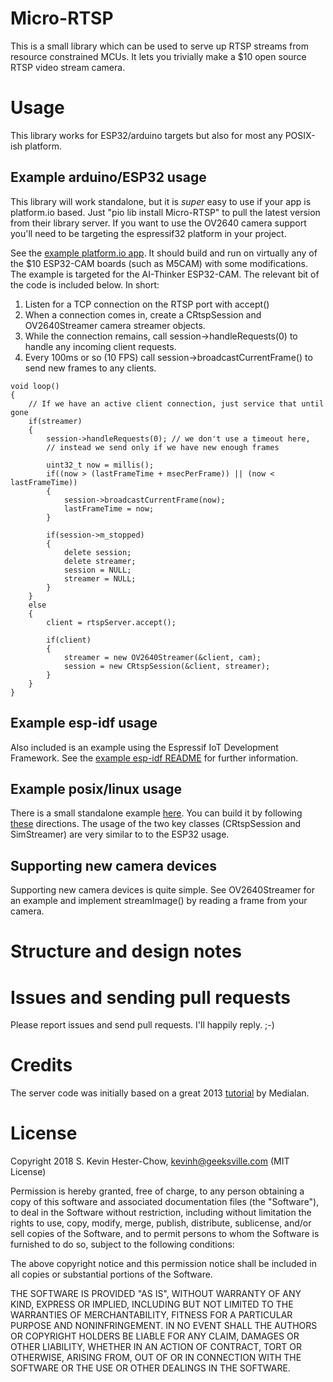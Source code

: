 # Micro-RTSP

This is a small library which can be used to serve up RTSP streams from
resource constrained MCUs.  It lets you trivially make a $10 open source
RTSP video stream camera.

# Usage

This library works for ESP32/arduino targets but also for most any POSIX-ish platform.

## Example arduino/ESP32 usage

This library will work standalone, but it is _super_ easy to use if your app is platform.io based.
Just "pio lib install Micro-RTSP" to pull the latest version from their library server.  If you want to use the OV2640
camera support you'll need to be targeting the espressif32 platform in your project.

See the [example platform.io app](/examples/arduino).  It should build and run on virtually any of the $10
ESP32-CAM boards (such as M5CAM) with some modifications. The example is targeted for the AI-Thinker ESP32-CAM.
The relevant bit of the code is included below.  In short:
1. Listen for a TCP connection on the RTSP port with accept()
2. When a connection comes in, create a CRtspSession and OV2640Streamer camera streamer objects.
3. While the connection remains, call session->handleRequests(0) to handle any incoming client requests.
4. Every 100ms or so (10 FPS) call session->broadcastCurrentFrame() to send new frames to any clients.

```
void loop()
{
    // If we have an active client connection, just service that until gone
    if(streamer)
    {
        session->handleRequests(0); // we don't use a timeout here,
        // instead we send only if we have new enough frames

        uint32_t now = millis();
        if((now > (lastFrameTime + msecPerFrame)) || (now < lastFrameTime))
        {
            session->broadcastCurrentFrame(now);
            lastFrameTime = now;
        }

        if(session->m_stopped)
        {
            delete session;
            delete streamer;
            session = NULL;
            streamer = NULL;
        }
    }
    else
    {
        client = rtspServer.accept();

        if(client)
        {
            streamer = new OV2640Streamer(&client, cam);
            session = new CRtspSession(&client, streamer);
        }
    }
}
```
## Example esp-idf usage
Also included is an example using the Espressif IoT Development Framework. See the [example esp-idf README](/examples/esp-idf/README.md) for further information.

## Example posix/linux usage

There is a small standalone example [here](/test/RTSPTestServer.cpp).  You can build it by following [these](/test/README.md) directions.  The usage of the two key classes (CRtspSession and SimStreamer) are very similar to to the ESP32 usage.

## Supporting new camera devices

Supporting new camera devices is quite simple.  See OV2640Streamer for an example and implement streamImage()
by reading a frame from your camera.

# Structure and design notes

# Issues and sending pull requests

Please report issues and send pull requests.  I'll happily reply. ;-)

# Credits

The server code was initially based on a great 2013 [tutorial](https://www.medialan.de/usecase0001.html) by Medialan.

# License

Copyright 2018 S. Kevin Hester-Chow, kevinh@geeksville.com (MIT License)

Permission is hereby granted, free of charge, to any person obtaining a copy of this software and associated documentation files (the "Software"), to deal in the Software without restriction, including without limitation the rights to use, copy, modify, merge, publish, distribute, sublicense, and/or sell copies of the Software, and to permit persons to whom the Software is furnished to do so, subject to the following conditions:

The above copyright notice and this permission notice shall be included in all copies or substantial portions of the Software.

THE SOFTWARE IS PROVIDED "AS IS", WITHOUT WARRANTY OF ANY KIND, EXPRESS OR IMPLIED, INCLUDING BUT NOT LIMITED TO THE WARRANTIES OF MERCHANTABILITY, FITNESS FOR A PARTICULAR PURPOSE AND NONINFRINGEMENT. IN NO EVENT SHALL THE AUTHORS OR COPYRIGHT HOLDERS BE LIABLE FOR ANY CLAIM, DAMAGES OR OTHER LIABILITY, WHETHER IN AN ACTION OF CONTRACT, TORT OR OTHERWISE, ARISING FROM, OUT OF OR IN CONNECTION WITH THE SOFTWARE OR THE USE OR OTHER DEALINGS IN THE SOFTWARE.
